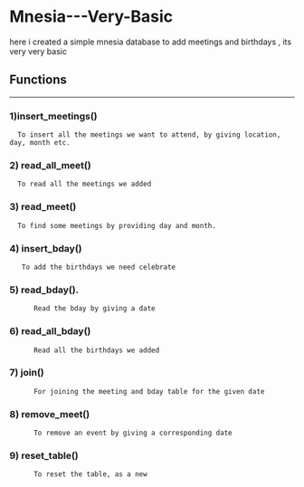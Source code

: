 # Mnesia---Very-Basic
here i created a simple mnesia database to add meetings and birthdays , its very very basic

## Functions
------------------------

### 1)insert_meetings()
      To insert all the meetings we want to attend, by giving location, day, month etc.
      
### 2) read_all_meet()
      To read all the meetings we added
      
### 3) read_meet()
      To find some meetings by providing day and month.
      
### 4) insert_bday()
       To add the birthdays we need celebrate
       
### 5) read_bday().
          Read the bday by giving a date
          
### 6) read_all_bday()
          Read all the birthdays we added
        
### 7) join()
          For joining the meeting and bday table for the given date
          
### 8) remove_meet()
          To remove an event by giving a corresponding date
          
### 9) reset_table()
          To reset the table, as a new
